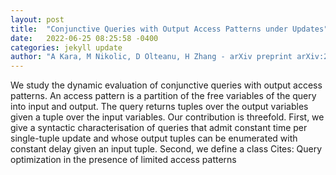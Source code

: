 ```yaml
---
layout: post
title:  "Conjunctive Queries with Output Access Patterns under Updates"
date:   2022-06-25 08:25:58 -0400
categories: jekyll update
author: "A Kara, M Nikolic, D Olteanu, H Zhang - arXiv preprint arXiv:2206.09032, 2022"
---
```

We study the dynamic evaluation of conjunctive queries with output access patterns. An access pattern is a partition of the free variables of the query into input and output. The query returns tuples over the output variables given a tuple over the input variables. Our contribution is threefold. First, we give a syntactic characterisation of queries that admit constant time per single-tuple update and whose output tuples can be enumerated with constant delay given an input tuple. Second, we define a class 
Cites: Query optimization in the presence of limited access patterns